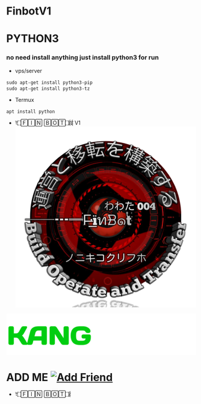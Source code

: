 # FinbotV1
# PYTHON3
### no need install anything just install python3 for run
- vps/server
```
sudo apt-get install python3-pip
sudo apt-get install python3-tz
```

- Termux
```
apt install python
```

- ই۝🄵🄸🄽 🄱🄾🅃۝ईई V1
![finbotv1](finbotv1.png)



![finbot](20180214_174355.png)

# ADD ME <a href="https://line.me/R/ti/p/~0h4ck3d004"><img height="36" border="0" alt="Add Friend" src="https://scdn.line-apps.com/n/line_add_friends/btn/en.png"></a>
- ই۝🄵🄸🄽 🄱🄾🅃۝ई

```
